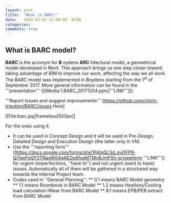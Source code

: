 ```yaml
---
layout: post
title:  "What is BARC!"
date:   2018-03-02 12:00:00 -0700
categories:
comments: true
---
```



## What is BARC model? ##
***BARC*** is the acronym for **B** oydens **ARC** hitectural model, a geometrical model developed in Revit. This approach brings us one step closer toward taking advantage of BIM to improve our work, affecting the way we all work. The BARC model was implemented in Boydens starting from the 1<sup>st</sup> of September 2017. More general information can be found in the '''presentation''' ([[Media:1.BARC_20171204.pptx|'''LINK''']]).

'''Report Issues and suggest improvements''' [https://github.com/chinh-trieutien/BARC/issues Here]

[[File:barc.jpg|frameless|500px]]

For the ones using it:
* It can be used in Concept Design and it will be used in Pre-Design, Detailed Design and Execution Design (the latter only in VN).
* Use the '''reporting form''' ([https://docs.google.com/forms/d/e/1FAIpQLSd_gvDFP9-QiTeeFgQY2TNaeIK04qAEOu6fxaMTMvBJmFSh-g/viewform '''LINK''']) for urgent (imperfections, ''have to'') and not urgent (want to have) issues. Automatically all of them will be gathered in a structured way towards the Internal Project team.
* Codes used in ''General Planning'':
** 0.1 means BARC Model geometry
** 1.1 means Roombook in BARC Model
** 1.2 means Heatloss/Cooling load calculation liNear from BARC Model
** 8.1 means EPB/PEB extract from BARC Model
